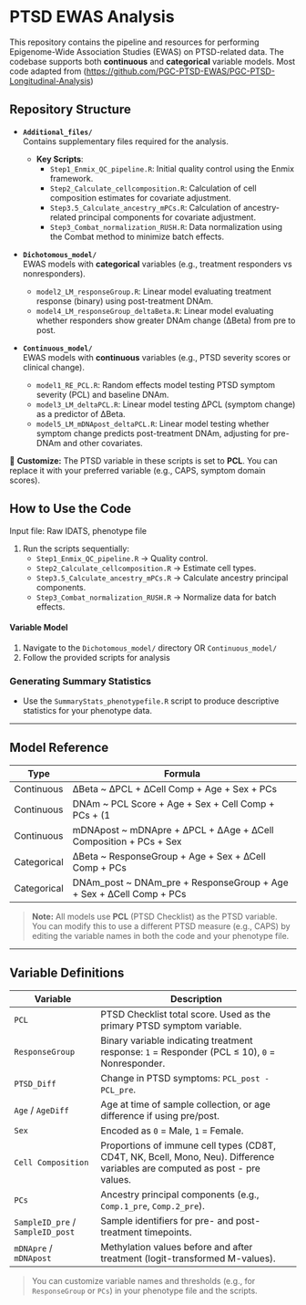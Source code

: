 # PTSD EWAS Analysis

This repository contains the pipeline and resources for performing Epigenome-Wide Association Studies (EWAS) on PTSD-related data. The codebase supports both **continuous** and **categorical** variable models. Most code adapted from (https://github.com/PGC-PTSD-EWAS/PGC-PTSD-Longitudinal-Analysis)

## Repository Structure

- **`Additional_files/`**  
  Contains supplementary files required for the analysis.

  - **Key Scripts**:
    - `Step1_Enmix_QC_pipeline.R`: Initial quality control using the Enmix framework.
    - `Step2_Calculate_cellcomposition.R`: Calculation of cell composition estimates for covariate adjustment.
    - `Step3.5_Calculate_ancestry_mPCs.R`: Calculation of ancestry-related principal components for covariate adjustment.
    - `Step3_Combat_normalization_RUSH.R`: Data normalization using the Combat method to minimize batch effects.

- **`Dichotomous_model/`**  
  EWAS models with **categorical** variables (e.g., treatment responders vs nonresponders).

  - `model2_LM_responseGroup.R`: Linear model evaluating treatment response (binary) using post-treatment DNAm.
  - `model4_LM_responseGroup_deltaBeta.R`: Linear model evaluating whether responders show greater DNAm change (∆Beta) from pre to post.

- **`Continuous_model/`**  
  EWAS models with **continuous** variables (e.g., PTSD severity scores or clinical change).

  - `model1_RE_PCL.R`: Random effects model testing PTSD symptom severity (PCL) and baseline DNAm.
  - `model3_LM_deltaPCL.R`: Linear model testing ∆PCL (symptom change) as a predictor of ∆Beta.
  - `model5_LM_mDNApost_deltaPCL.R`: Linear model testing whether symptom change predicts post-treatment DNAm, adjusting for pre-DNAm and other covariates.
 
 🔄 **Customize:** The PTSD variable in these scripts is set to **PCL**.
 You can replace it with your preferred variable (e.g., CAPS, symptom domain scores).

## How to Use the Code
Input file: Raw IDATS, phenotype file
1. Run the scripts sequentially:
   - `Step1_Enmix_QC_pipeline.R` → Quality control.
   - `Step2_Calculate_cellcomposition.R` → Estimate cell types.
   - `Step3.5_Calculate_ancestry_mPCs.R` → Calculate ancestry principal components.
   - `Step3_Combat_normalization_RUSH.R` → Normalize data for batch effects.

#### Variable Model
1. Navigate to the `Dichotomous_model/` directory OR `Continuous_model/`
2. Follow the provided scripts for analysis

### Generating Summary Statistics
- Use the `SummaryStats_phenotypefile.R` script to produce descriptive statistics for your phenotype data.


---

## Model Reference

| Type        | Formula                                                                 |
|-------------|-------------------------------------------------------------------------|
| Continuous  | ∆Beta ~ ∆PCL + ∆Cell Comp + Age + Sex + PCs                             |
| Continuous  | DNAm ~ PCL Score + Age + Sex + Cell Comp + PCs + (1 | Participant ID)   |
| Continuous  | mDNApost ~ mDNApre + ∆PCL + ∆Age + ∆Cell Composition + PCs + Sex        |
| Categorical | ∆Beta ~ ResponseGroup + Age + Sex + ∆Cell Comp + PCs                    |
| Categorical | DNAm_post ~ DNAm_pre + ResponseGroup + Age + Sex + ∆Cell Comp + PCs     |

> **Note:** All models use **PCL** (PTSD Checklist) as the PTSD variable.  
> You can modify this to use a different PTSD measure (e.g., CAPS) by editing the variable names in both the code and your phenotype file.


---

## Variable Definitions

| Variable        | Description                                                                 |
|-----------------|-----------------------------------------------------------------------------|
| `PCL`           | PTSD Checklist total score. Used as the primary PTSD symptom variable.      |
| `ResponseGroup` | Binary variable indicating treatment response: `1` = Responder (PCL ≤ 10), `0` = Nonresponder. |
| `PTSD_Diff`     | Change in PTSD symptoms: `PCL_post - PCL_pre`.                             |
| `Age` / `AgeDiff` | Age at time of sample collection, or age difference if using pre/post.     |
| `Sex`           | Encoded as `0` = Male, `1` = Female.                                        |
| `Cell Composition` | Proportions of immune cell types (CD8T, CD4T, NK, Bcell, Mono, Neu). Difference variables are computed as post - pre values. |
| `PCs`           | Ancestry principal components (e.g., `Comp.1_pre`, `Comp.2_pre`).           |
| `SampleID_pre` / `SampleID_post` | Sample identifiers for pre- and post-treatment timepoints.   |
| `mDNApre` / `mDNApost` | Methylation values before and after treatment (logit-transformed M-values). |

> You can customize variable names and thresholds (e.g., for `ResponseGroup` or `PCs`) in your phenotype file and the scripts.


